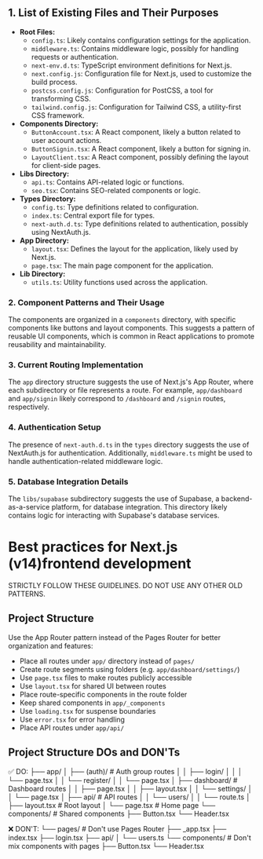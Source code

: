 ## 1. List of Existing Files and Their Purposes

- **Root Files:**
  - `config.ts`: Likely contains configuration settings for the application.
  - `middleware.ts`: Contains middleware logic, possibly for handling requests or authentication.
  - `next-env.d.ts`: TypeScript environment definitions for Next.js.
  - `next.config.js`: Configuration file for Next.js, used to customize the build process.
  - `postcss.config.js`: Configuration for PostCSS, a tool for transforming CSS.
  - `tailwind.config.js`: Configuration for Tailwind CSS, a utility-first CSS framework.
- **Components Directory:**
  - `ButtonAccount.tsx`: A React component, likely a button related to user account actions.
  - `ButtonSignin.tsx`: A React component, likely a button for signing in.
  - `LayoutClient.tsx`: A React component, possibly defining the layout for client-side pages.
- **Libs Directory:**
  - `api.ts`: Contains API-related logic or functions.
  - `seo.tsx`: Contains SEO-related components or logic.
- **Types Directory:**
  - `config.ts`: Type definitions related to configuration.
  - `index.ts`: Central export file for types.
  - `next-auth.d.ts`: Type definitions related to authentication, possibly using NextAuth.js.
- **App Directory:**
  - `layout.tsx`: Defines the layout for the application, likely used by Next.js.
  - `page.tsx`: The main page component for the application.
- **Lib Directory:**
  - `utils.ts`: Utility functions used across the application.

### 2. Component Patterns and Their Usage

The components are organized in a `components` directory, with specific components like buttons and layout components. This suggests a pattern of reusable UI components, which is common in React applications to promote reusability and maintainability.

### 3. Current Routing Implementation

The `app` directory structure suggests the use of Next.js's App Router, where each subdirectory or file represents a route. For example, `app/dashboard` and `app/signin` likely correspond to `/dashboard` and `/signin` routes, respectively.

### 4. Authentication Setup

The presence of `next-auth.d.ts` in the `types` directory suggests the use of NextAuth.js for authentication. Additionally, `middleware.ts` might be used to handle authentication-related middleware logic.

### 5. Database Integration Details

The `libs/supabase` subdirectory suggests the use of Supabase, a backend-as-a-service platform, for database integration. This directory likely contains logic for interacting with Supabase's database services.

# Best practices for Next.js (v14)frontend development

STRICTLY FOLLOW THESE GUIDELINES. DO NOT USE ANY OTHER OLD PATTERNS.

## Project Structure

Use the App Router pattern instead of the Pages Router for better organization and features:

- Place all routes under `app/` directory instead of `pages/`
- Create route segments using folders (e.g. `app/dashboard/settings/`)
- Use `page.tsx` files to make routes publicly accessible
- Use `layout.tsx` for shared UI between routes
- Place route-specific components in the route folder
- Keep shared components in `app/_components`
- Use `loading.tsx` for suspense boundaries
- Use `error.tsx` for error handling
- Place API routes under `app/api/`

## Project Structure DOs and DON'Ts

✅ DO:
├── app/
│ ├── (auth)/ # Auth group routes
│ │ ├── login/
│ │ │ └── page.tsx
│ │ └── register/
│ │ └── page.tsx
│ ├── dashboard/ # Dashboard routes
│ │ ├── page.tsx
│ │ ├── layout.tsx
│ │ └── settings/
│ │ └── page.tsx
│ ├── api/ # API routes
│ │ └── users/
│ │ └── route.ts
│ ├── layout.tsx # Root layout
│ └── page.tsx # Home page
└── components/ # Shared components
├── Button.tsx
└── Header.tsx

❌ DON'T:
└── pages/ # Don't use Pages Router
├── \_app.tsx
├── index.tsx
├── login.tsx
├── api/
│ └── users.ts
└── components/ # Don't mix components with pages
├── Button.tsx
└── Header.tsx
